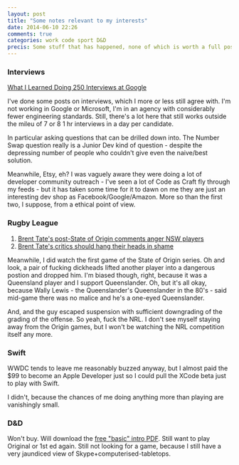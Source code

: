 ```yaml
---
layout: post
title: "Some notes relevant to my interests"
date: 2014-06-10 22:26
comments: true
categories: work code sport D&D
precis: Some stuff that has happened, none of which is worth a full post by itself
---
```


### Interviews
[What I Learned Doing 250 Interviews at Google](https://www.youtube.com/watch?v=r8RxkpUvxK0)

I've done some posts on interviews, which I more or less still agree with. I'm not working in Google or Microsoft, I'm in an agency with considerably fewer engineering standards. Still, there's a lot here that still works outside the mileu of 7 or 8 1 hr interviews in a day per candidate.

In particular asking questions that can be drilled down into. The Number Swap question really is a Junior Dev kind of question - despite the depressing number of people who couldn't give even the naive/best solution.

Meanwhile, Etsy, eh? I was vaguely aware they were doing a lot of developer community outreach - I've seen a lot of Code as Craft fly through my feeds - but it has taken some time for it to dawn on me they are just an interesting dev shop as Facebook/Google/Amazon. More so than the first two, I suppose, from a ethical point of view.

### Rugby League
1. [Brent Tate's post-State of Origin comments anger NSW players](http://www.smh.com.au/sport/brent-tates-poststate-of-origin-comments-anger-nsw-players-20140531-zrtdu.html)
2. [Brent Tate's critics should hang their heads in shame](http://www.smh.com.au/sport/the-fitz-files/brent-tates-critics-should-hang-their-heads-in-shame-20140606-zrznt.html)

Meanwhile, I did watch the first game of the State of Origin series. Oh and look, a pair of fucking dickheads lifted another player into a dangerous postion and dropped him. I'm biased though, right, because it was a Queensland player and I support Queenslander. Oh, but it's all okay, because Wally Lewis - the Queenslander's Queenslander in the 80's - said mid-game there was no malice and he's a one-eyed Queenslander.

And, and the guy escaped suspension with sufficient downgrading of the grading of the offense. So yeah, fuck the NRL. I don't see myself staying away from the Origin games, but I won't be watching the NRL competition itself any more.

### Swift
WWDC tends to leave me reasonably buzzed anyway, but I almost paid the $99 to become an Apple Developer just so I could pull the XCode beta just to play with Swift.

I didn't, because the chances of me doing anything more than playing are vanishingly small.

### D&D
Won't buy. Will download the [free "basic" intro PDF](http://www.escapistmagazine.com/news/view/134812-Dungeons-Dragons-Launch-Will-Include-Free-Basic-D-D-Book). Still want to play Original or 1st ed again. Still not looking for a game, because I still have a very jaundiced view of Skype+computerised-tabletops.
